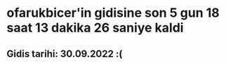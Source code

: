 # ofarukbicer'in gidisine son 5 gun 18 saat 13 dakika 26 saniye kaldi

## Gidis tarihi: 30.09.2022 :(